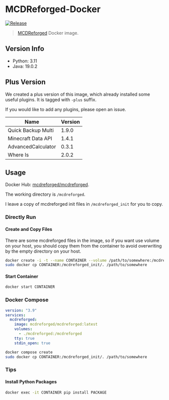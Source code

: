 # MCDReforged-Docker

[![Release](https://img.shields.io/github/v/release/MCDReforged/MCDReforged-Docker?label=Release)](https://github.com/MCDReforged/MCDReforged-Docker/releases)

> [MCDReforged](https://github.com/Fallen-Breath/MCDReforged) Docker image.

## Version Info

- Python: 3.11
- Java: 19.0.2

## Plus Version

We created a plus version of this image, which already installed some useful plugins. It is tagged with `-plus` suffix.

If you would like to add any plugins, please open an issue.

| Name | Version |
| - | - |
| Quick Backup Multi | 1.9.0 |
| Minecraft Data API | 1.4.1 |
| AdvancedCalculator | 0.3.1 |
| Where Is | 2.0.2 |

## Usage

Docker Hub: [mcdreforged/mcdreforged](https://hub.docker.com/r/mcdreforged/mcdreforged).

The working directory is `/mcdreforged`.

I leave a copy of mcdreforged init files in `/mcdreforged_init` for you to copy.

### Directly Run

#### Create and Copy Files

There are some mcdreforged files in the image, so if you want use volume on your host, you should copy them from the container to avoid overwriting by the empty directory on your host.

```bash
docker create -i -t --name CONTAINER --volume /path/to/somewhere:/mcdreforged mcdreforged/mcdreforged
sudo docker cp CONTAINER:/mcdreforged_init/. /path/to/somewhere
```

#### Start Container

```bash
docker start CONTAINER
```

### Docker Compose

```yaml
version: "3.9"
services:
  mcdreforged:
    image: mcdreforged/mcdreforged:latest
    volumes:
      - ./mcdreforged:/mcdreforged
    tty: true
    stdin_open: true
```

```bash
docker compose create
sudo docker cp CONTAINER:/mcdreforged_init/. /path/to/somewhere
```

### Tips

#### Install Python Packages

```bash
docker exec -it CONTAINER pip install PACKAGE
```
